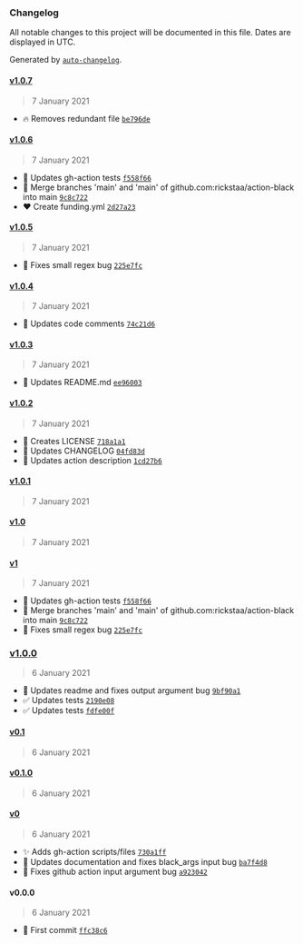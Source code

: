 ### Changelog

All notable changes to this project will be documented in this file. Dates are displayed in UTC.

Generated by [`auto-changelog`](https://github.com/CookPete/auto-changelog).

#### [v1.0.7](https://github.com/rickstaa/action-black/compare/v1.0.6...v1.0.7)

> 7 January 2021

- :fire: Removes redundant file [`be796de`](https://github.com/rickstaa/action-black/commit/be796deafc8c447c397d850bca7e0bb51f54d6f3)

#### [v1.0.6](https://github.com/rickstaa/action-black/compare/v1.0.5...v1.0.6)

> 7 January 2021

- :green_heart: Updates gh-action tests [`f558f66`](https://github.com/rickstaa/action-black/commit/f558f66104333772525bcce3e12f6e9703693af6)
- :twisted_rightwards_arrows: Merge branches 'main' and 'main' of github.com:rickstaa/action-black into main [`9c8c722`](https://github.com/rickstaa/action-black/commit/9c8c72204516a28346cb75c4943be98f95972294)
- :heart: Create funding.yml [`2d27a23`](https://github.com/rickstaa/action-black/commit/2d27a239aea7b054a2779692f4062818ade26c85)

#### [v1.0.5](https://github.com/rickstaa/action-black/compare/v1.0.4...v1.0.5)

> 7 January 2021

- :bug: Fixes small regex bug [`225e7fc`](https://github.com/rickstaa/action-black/commit/225e7fcc711d2e80c0bd740915ade2efdbdf179b)

#### [v1.0.4](https://github.com/rickstaa/action-black/compare/v1.0.3...v1.0.4)

> 7 January 2021

- :art: Updates code comments [`74c21d6`](https://github.com/rickstaa/action-black/commit/74c21d65892f47f21bd499e2e7b5fcc4da15db66)

#### [v1.0.3](https://github.com/rickstaa/action-black/compare/v1.0.2...v1.0.3)

> 7 January 2021

- :memo: Updates README.md [`ee96003`](https://github.com/rickstaa/action-black/commit/ee960032905448ea58b01c5176e07eb839860f3b)

#### [v1.0.2](https://github.com/rickstaa/action-black/compare/v1.0.1...v1.0.2)

> 7 January 2021

- :page_facing_up: Creates LICENSE [`718a1a1`](https://github.com/rickstaa/action-black/commit/718a1a1d2b6ad697b4ea7a73f627086844683c31)
- :memo: Updates CHANGELOG [`04fd83d`](https://github.com/rickstaa/action-black/commit/04fd83db4738561c668301643bd885d0ba82cbc2)
- :art: Updates action description [`1cd27b6`](https://github.com/rickstaa/action-black/commit/1cd27b68039cfd809a1dbf0b69221ccdb6c108e6)

#### [v1.0.1](https://github.com/rickstaa/action-black/compare/v1.0...v1.0.1)

> 7 January 2021

#### [v1.0](https://github.com/rickstaa/action-black/compare/v1...v1.0)

> 7 January 2021

#### [v1](https://github.com/rickstaa/action-black/compare/v1.0.0...v1)

> 7 January 2021

- :green_heart: Updates gh-action tests [`f558f66`](https://github.com/rickstaa/action-black/commit/f558f66104333772525bcce3e12f6e9703693af6)
- :twisted_rightwards_arrows: Merge branches 'main' and 'main' of github.com:rickstaa/action-black into main [`9c8c722`](https://github.com/rickstaa/action-black/commit/9c8c72204516a28346cb75c4943be98f95972294)
- :bug: Fixes small regex bug [`225e7fc`](https://github.com/rickstaa/action-black/commit/225e7fcc711d2e80c0bd740915ade2efdbdf179b)

### [v1.0.0](https://github.com/rickstaa/action-black/compare/v0.1...v1.0.0)

> 6 January 2021

- :memo: Updates readme and fixes output argument bug [`9bf90a1`](https://github.com/rickstaa/action-black/commit/9bf90a117c9314f89b87f7119716dd2c3609259c)
- :white_check_mark: Updates tests [`2190e08`](https://github.com/rickstaa/action-black/commit/2190e083210d99c36c4978805856aecbdf922cec)
- :white_check_mark: Updates tests [`fdfe00f`](https://github.com/rickstaa/action-black/commit/fdfe00fcf7d61ff3d33fad27cb22ba65cc3126dd)

#### [v0.1](https://github.com/rickstaa/action-black/compare/v0.1.0...v0.1)

> 6 January 2021

#### [v0.1.0](https://github.com/rickstaa/action-black/compare/v0...v0.1.0)

> 6 January 2021

#### [v0](https://github.com/rickstaa/action-black/compare/v0.0.0...v0)

> 6 January 2021

- :sparkles: Adds gh-action scripts/files [`730a1ff`](https://github.com/rickstaa/action-black/commit/730a1ffed1c9cefeb8bfd4083b0560aee62ed987)
- :memo: Updates documentation and fixes black_args input bug [`ba7f4d8`](https://github.com/rickstaa/action-black/commit/ba7f4d87f956d35379e84f4e76afd5574c1f6ecb)
- :bug: Fixes github action input argument bug [`a923042`](https://github.com/rickstaa/action-black/commit/a923042b1b777983cc377fadbd6728db100aa8ad)

#### v0.0.0

> 6 January 2021

- :tada: First commit [`ffc38c6`](https://github.com/rickstaa/action-black/commit/ffc38c6a1913d6d521e60c93b52e82c4013b127a)

